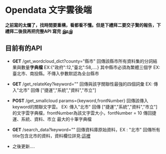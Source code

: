 # Opendata 文字雲後端

#### 之前寫的太爛了，找時間要重構，看都看不懂。但是下禮拜二要交子賢的報告，下禮拜二後我再把完整API 寫完 இдஇ



## 目前有的API
*  **GET**  /get_wordcloud_dict?county="縣市" 
回傳該縣市所有資料集的分詞結果與數量**字典檔**
    EX:{"政府":12,"臺北":58,....} 
    其中縣市必須為繁體三個字 EX: 臺北市、南投縣。不傳入參數默認為全台縣市

* **GET** /get_relateKey?keyword="" 
回傳與該字關聯性最強的四個詞彙 EX: 傳入"北市" 回傳 ["捷運","系統","資料","市立"]

* **POST** /get_smallcloud params={keyword,frontNumber} 
回傳該傳入keyword的關聯文字雲。 EX: 傳入"北市" 回傳 ["捷運","系統","資料","市立"] 的文字雲字典檔，frontNumber為該文字雲大小，fontNumber = 10 傳回捷運、系統、資料、市立 最大的十筆字典檔

* **GET** /search_data?keyword=""
回傳資料庫原始資料，EX : "北市" 回傳所有title包含北市的資料，資料欄位詳見:[這裡](https://github.com/lufor129/TaiwanOpenDataSet) 

* 之後更新....